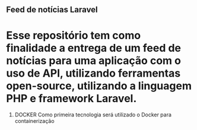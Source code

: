 Feed de notícias Laravel
------------------------------------------------------------
Esse repositório tem como finalidade a entrega de um feed de notícias para uma aplicação com o uso de API, utilizando ferramentas open-source, utilizando a linguagem PHP e framework Laravel.
====================================================
1) DOCKER
Como primeira tecnologia será utilizado o Docker para containerização
